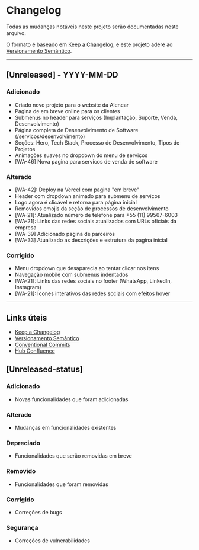 # Changelog

Todas as mudanças notáveis neste projeto serão documentadas neste arquivo.

O formato é baseado em [Keep a Changelog](https://keepachangelog.com/pt-BR/1.0.0/),
e este projeto adere ao [Versionamento Semântico](https://semver.org/lang/pt-BR/).

---

## [Unreleased] - YYYY-MM-DD

### Adicionado 
- Criado novo projeto para o website da Alencar 
- Pagina de em breve online para os clientes
- Submenus no header para serviços (Implantação, Suporte, Venda, Desenvolvimento)
- Página completa de Desenvolvimento de Software (/servicos/desenvolvimento)
- Seções: Hero, Tech Stack, Processo de Desenvolvimento, Tipos de Projetos
- Animações suaves no dropdown do menu de serviços
- [WA-46] Nova pagina para servicos de venda de software 

### Alterado 
- [WA-42]: Deploy na Vercel com pagina "em breve"
- Header com dropdown animado para submenu de serviços
- Logo agora é clicável e retorna para página inicial
- Removidos emojis da seção de processos de desenvolvimento
- [WA-21]: Atualizado número de telefone para +55 (11) 99567-6003
- [WA-21]: Links das redes sociais atualizados com URLs oficiais da empresa 
- [WA-39] Adicionado pagina de parceiros 
- [WA-33] Atualizado as descriçōes e estrutura da pagina inicial

### Corrigido
- Menu dropdown que desaparecia ao tentar clicar nos itens
- Navegação mobile com submenus indentados 
- [WA-21]: Links das redes sociais no footer (WhatsApp, LinkedIn, Instagram)
- [WA-21]: Ícones interativos das redes sociais com efeitos hover

---

## Links úteis

- [Keep a Changelog](https://keepachangelog.com/pt-BR/1.0.0/)
- [Versionamento Semântico](https://semver.org/lang/pt-BR/)
- [Conventional Commits](https://www.conventionalcommits.org/pt-br/v1.0.0/)
- [Hub Confluence](https://alencar-consultorias.atlassian.net/wiki/company-hub) 

## [Unreleased-status]

### Adicionado
- Novas funcionalidades que foram adicionadas

### Alterado
- Mudanças em funcionalidades existentes

### Depreciado
- Funcionalidades que serão removidas em breve

### Removido
- Funcionalidades que foram removidas

### Corrigido
- Correções de bugs

### Segurança
- Correções de vulnerabilidades